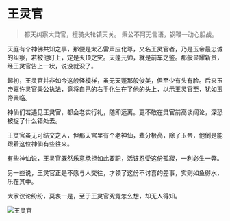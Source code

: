# 王灵官

> 都天纠察大灵官，擅骑火轮镇天关。
> 秉公不阿无言语，钢鞭一动心胆战。

天庭有个神佛共知之事，那便是太乙雷声应化尊，又名王灵官者，乃是玉帝最忠诚的纠察，若被他盯上，定是灭顶之灾。天蓬元帅，就是前车之鉴。那般显耀新贵，经王灵官告上一状，说没就没了。

起初，王灵官并非如今这般怪模样，虽无天蓬那般俊美，但至少有头有脸。后来玉帝嘉许灵官秉公执法，竟将自己的右手化生在了他的头上，以示王灵官至，犹如玉帝亲临。

神仙们若遇见王灵官，都会老实行礼，随即远离。更不敢在灵官前高谈阔论，深恐被捉了什么错处去。

王灵官虽无可结交之人，但那天宫里有个老神仙，辈分极高，除了玉帝，他倒是能跟着这位神仙有些往来。

有些神仙说，王灵官既然乐意承担如此要职，活该忍受这份孤寂，一利必生一弊。

另一些说，王灵官正是不愿与人交往，才领了这份不讨喜的差事，实则如鱼得水，乐在其中。

大家议论纷纷，莫衷一是，至于王灵官究竟怎么想，却无人得知。

![王灵官](/image-20240828221306156.png)